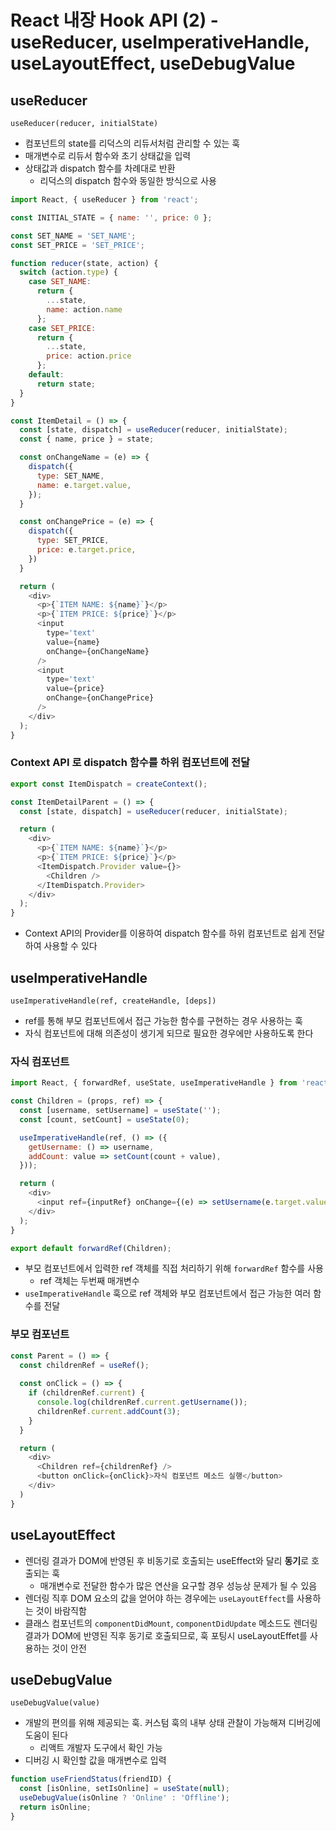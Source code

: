 React 내장 Hook API (2) - useReducer, useImperativeHandle, useLayoutEffect, useDebugValue
========

## useReducer

`useReducer(reducer, initialState)`

- 컴포넌트의 state를 리덕스의 리듀서처럼 관리할 수 있는 훅
- 매개변수로 리듀서 함수와 초기 상태값을 입력
- 상태값과 dispatch 함수를 차례대로 반환
  - 리덕스의 dispatch 함수와 동일한 방식으로 사용


```js
import React, { useReducer } from 'react';

const INITIAL_STATE = { name: '', price: 0 };

const SET_NAME = 'SET_NAME';
const SET_PRICE = 'SET_PRICE';

function reducer(state, action) {
  switch (action.type) {
    case SET_NAME:
      return {
        ...state,
        name: action.name
      };
    case SET_PRICE:
      return {
        ...state,
        price: action.price
      };
    default: 
      return state;
  }
}

const ItemDetail = () => {
  const [state, dispatch] = useReducer(reducer, initialState);
  const { name, price } = state;

  const onChangeName = (e) => {
    dispatch({
      type: SET_NAME,
      name: e.target.value,
    });
  }

  const onChangePrice = (e) => {
    dispatch({
      type: SET_PRICE,
      price: e.target.price,
    })
  }

  return (
    <div>
      <p>{`ITEM NAME: ${name}`}</p>
      <p>{`ITEM PRICE: ${price}`}</p>
      <input
        type='text'
        value={name}
        onChange={onChangeName}
      />
      <input
        type='text'
        value={price}
        onChange={onChangePrice}
      />
    </div>
  );
}
```

### Context API 로 dispatch 함수를 하위 컴포넌트에 전달

```js
export const ItemDispatch = createContext();

const ItemDetailParent = () => {
  const [state, dispatch] = useReducer(reducer, initialState);

  return (
    <div>
      <p>{`ITEM NAME: ${name}`}</p>
      <p>{`ITEM PRICE: ${price}`}</p>
      <ItemDispatch.Provider value={}>
        <Children />
      </ItemDispatch.Provider>
    </div>
  );
}
```
- Context API의 Provider를 이용하여 dispatch 함수를 하위 컴포넌트로 쉽게 전달하여 사용할 수 있다


## useImperativeHandle

`useImperativeHandle(ref, createHandle, [deps])`

- ref를 통해 부모 컴포넌트에서 접근 가능한 함수를 구현하는 경우 사용하는 훅
- 자식 컴포넌트에 대해 의존성이 생기게 되므로 필요한 경우에만 사용하도록 한다

### 자식 컴포넌트

```js
import React, { forwardRef, useState, useImperativeHandle } from 'react';

const Children = (props, ref) => {
  const [username, setUsername] = useState('');
  const [count, setCount] = useState(0);

  useImperativeHandle(ref, () => ({
    getUsername: () => username,
    addCount: value => setCount(count + value),
  }));

  return (
    <div>
      <input ref={inputRef} onChange={(e) => setUsername(e.target.value)} />
    </div>
  );
}

export default forwardRef(Children);
```
- 부모 컴포넌트에서 입력한 ref 객체를 직접 처리하기 위해 `forwardRef` 함수를 사용
  - ref 객체는 두번째 매개변수
- `useImperativeHandle` 훅으로 ref 객체와 부모 컴포넌트에서 접근 가능한 여러 함수를 전달


### 부모 컴포넌트

```js
const Parent = () => {
  const childrenRef = useRef();
  
  const onClick = () => {
    if (childrenRef.current) {
      console.log(childrenRef.current.getUsername());
      childrenRef.current.addCount(3);
    }
  }

  return (
    <div>
      <Children ref={childrenRef} />
      <button onClick={onClick}>자식 컴포넌트 메소드 실행</button>
    </div>
  )
}
```

## useLayoutEffect

- 렌더링 결과가 DOM에 반영된 후 비동기로 호출되는 useEffect와 달리 **동기**로 호출되는 훅
  - 매개변수로 전달한 함수가 많은 연산을 요구할 경우 성능상 문제가 될 수 있음
- 렌더링 직후 DOM 요소의 값을 얻어야 하는 경우에는 `useLayoutEffect`를 사용하는 것이 바람직함
- 클래스 컴포넌트의 `componentDidMount`, `componentDidUpdate` 메소드도 렌더링 결과가 DOM에 반영된 직후 동기로 호출되므로, 훅 포팅시 useLayoutEffet를 사용하는 것이 안전


## useDebugValue

`useDebugValue(value)`

- 개발의 편의를 위해 제공되는 훅. 커스텀 훅의 내부 상태 관찰이 가능해져 디버깅에 도움이 된다
  - 리액트 개발자 도구에서 확인 가능
- 디버깅 시 확인할 값을 매개변수로 입력

```js
function useFriendStatus(friendID) {
  const [isOnline, setIsOnline] = useState(null);
  useDebugValue(isOnline ? 'Online' : 'Offline');
  return isOnline;
}
```
